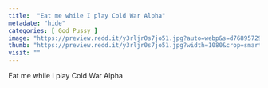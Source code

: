 ```yaml
---
title:  "Eat me while I play Cold War Alpha"
metadate: "hide"
categories: [ God Pussy ]
image: "https://preview.redd.it/y3rljr0s7jo51.jpg?auto=webp&s=d76895729fdf8d0a03e2213e9d1754f433185360"
thumb: "https://preview.redd.it/y3rljr0s7jo51.jpg?width=1080&crop=smart&auto=webp&s=cc23f5389a5f0cf7f545f97019af49c4fa5b7d90"
visit: ""
---
```

Eat me while I play Cold War Alpha
